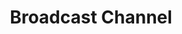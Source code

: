 ---
title: Broadcast Channel
menuTitle: Broadcast Channel
description: 'Live example of Nuxt Content docs theme on CodeSandbox.'
position: 61
category: Worker CLI
csb_link: https://codesandbox.io/embed/nuxt-content-docs-theme-playground-inwxb?hidenavigation=1&theme=dark
fullscreen: true
---